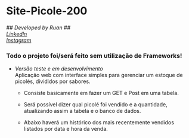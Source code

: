 # Site-Picole-200
<i>## Developed by Ruan ##<br/>	
[LinkedIn](https://www.linkedin.com/in/ruancsc/)<br/>
[Instagram](https://www.instagram.com/ruanksc/)</i>

<b><h3>Todo o projeto foi/será feito sem utilização de Frameworks!</b></h3>
	
- <i>Versão teste e em desenvolvimento</i><br/>
Aplicação web com interface simples para gerenciar um estoque de picolés, divididos por sabores.

	+ Consiste basicamente em fazer um GET e Post em uma tabela.

	+ Será possível dizer qual picolé foi vendido e a quantidade, atualizando assim a tabela e o banco de dados.

	+ Abaixo haverá um histórico dos mais recentemente vendidos listados por data e hora da venda.


  
